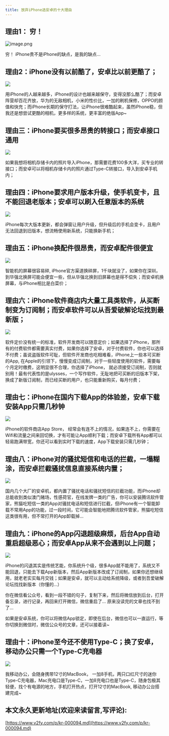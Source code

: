 ```yaml
---
title: 放弃iPhone选安卓的十大理由
---
```




## 理由1： 穷！

![image.png](https://www.v2fy.com/asset/0i/jikemiji/jikemiji-md/kr-000094.assets/1240-20200811213500620.png)


穷！ iPhone贵不是iPhone的缺点，是我的缺点...



## 理由2：iPhone没有以前酷了，安卓比以前更酷了；

![](https://www.v2fy.com/asset/0i/jikemiji/jikemiji-md/kr-000094.assets/1240-20200811213500583.png)


用iPhone的人越来越多，iPhone的设计也越来越保守，变得没那么酷了；而安卓阵营却百花齐放，华为的无敌相机，小米的性价比，一加的刷机保修，OPPO的颜值和快充；而iPhone长期的保守打法，让iPhone很难酷起来，虽然iPhone稳，但我还是想尝试更酷的相机，更多样的系统，更丰富的绝版App~


## 理由三：iPhone要买很多昂贵的转接口；而安卓接口通用

![](https://www.v2fy.com/asset/0i/jikemiji/jikemiji-md/kr-000094.assets/1240-20200811213500562.png)


如果我想将相机存储卡内的照片导入iPhone，那需要花费100多大洋，买专业的转接口；而安卓可以将相机存储卡内的照片通过Type-C转接口，导入到安卓手机内；


## 理由四：iPhone要求用户版本升级，使手机变卡，且不能回退老版本；安卓可以刷入任意版本的系统

![](https://www.v2fy.com/asset/0i/jikemiji/jikemiji-md/kr-000094.assets/1240.png)


iPhone每次大版本更新，都会弹窗让用户升级，但升级后的手机会变卡，且用户无法回退到旧版本，想流畅使用新系统，只能换新手机；


## 理由五：iPhone换配件很昂贵，而安卓配件很便宜

![](https://www.v2fy.com/asset/0i/jikemiji/jikemiji-md/kr-000094.assets/1240-20200811213500557.png)


智能机的屏幕很容易碎, iPhone官方渠道换碎屏，1千块就没了，如果你在深圳，到华强北换屏可能会便宜一些，但从华强北换到旧屏幕也是得不偿失；而安卓机换屏幕，与iPhone相比是白菜价；


## 理由六：iPhone软件商店内大量工具类软件，从买断制变为订阅制；而安卓软件可以从吾爱破解论坛找到最新版；

![](https://www.v2fy.com/asset/0i/jikemiji/jikemiji-md/kr-000094.assets/1240-20200811213500634.png)


软件定价没有统一的标准，软件开发商可以随意定价；如果选择了iPhone，那所有的付费软件都需要真实付费，如果你选择了安卓，对于付费软件，你也可以选择不付费；虽说盗版软件可耻，但软件开发商也吃相难看，iPhone上一些本可买断的App, 在Apple的引领下，慢慢变成订阅制，对于一些轻度使用的软件，需要每个月定时缴费，这明显很不合理，你选择了iPhone， 就必须接受订阅制，否则就别用！最有代表性的是ulysses，一个写作软件，无耻地把可买断的旧版本下架，换成了新版订阅制，而已经买断的用户，也只能重新购买，每月付费；

## 理由七：iPhone在国内下载App的体验差，安卓下载安装App只需几秒钟

![](https://www.v2fy.com/asset/0i/jikemiji/jikemiji-md/kr-000094.assets/1240-20200811213500506.png)


iPhone的软件商店App Store， 经常会有连不上的情况，如果连不上，你需要在Wifi和流量之间来回切换，才有可能让App顺利下载；而安卓下载所有App都可以轻易跑满带宽，你还可以看到实时下载的速度，App下载安装只需几秒钟；


## 理由八：iPhone对的骚扰短信和电话的拦截，一塌糊涂，而安卓拦截骚扰信息直接系统内置；

![](https://www.v2fy.com/asset/0i/jikemiji/jikemiji-md/kr-000094.assets/1240-20200811213500640.png)


国内几个大厂的安卓机，都内置了骚扰电话和骚扰短信的拦截功能，而iPhone却总能收到类似澳门赌场，性感荷官，在线发牌一类的广告，你可以安装腾讯软件管家，熊猫吃短信一类的App对骚扰电话和短信进行拦截，但iPhone有一个智能卸载不常用App的功能，过一段时间，它可能会智能地把腾讯软件管家，熊猫吃短信这类很有用，但不常打开的App卸载掉...


## 理由九：iPhone的App闪退超级麻烦，后台App自动重启超级恶心；而安卓App从来不会遇到以上问题；

![](https://www.v2fy.com/asset/0i/jikemiji/jikemiji-md/kr-000094.assets/1240-20200811213500556.png)


iPhone的闪退其实是传统艺能，你系统升个级，很多App就不能用了，系统又不能回退，只能去下载App新版本，然后App新版本改成了订阅制，如果你还想继续用，就老老实实每月交钱；如果是安卓，就可以主动给系统降级，或者到吾爱破解论坛找找新版本（你懂的...）

你在微信看公众号，看到一段不错的句子，复制下来，然后将微信放到后台，打开备忘录，进行记录，再回来打开微信，微信重启了... 原来没读完的文章也找不到了...

如果是安卓系统，你可以将微信App锁定，即使在后台，微信也可以一直运行，等你切换到微信时，微信公众号的文章，还可以接着读~


## 理由十：iPhone至今还不使用Type-C；换了安卓，移动办公只需一个Type-C充电器

![](https://www.v2fy.com/asset/0i/jikemiji/jikemiji-md/kr-000094.assets/1240-20200811213500649.png)


我移动办公，会随身携带12寸的MacBook， 一加8手机，两只口红尺寸的迷你Type-C充电器，Mac充电口是Type-C，一加8充电口也是Type-C，随身包极其轻便，找个有电源的地方，手机打开热点，打开12寸的MacBook, 移动办公台搭建完成~
## 本文永久更新地址(欢迎来读留言,写评论):

[https://www.v2fy.com/p/kr-000094.md](https://www.v2fy.com/p/kr-000094.md)
